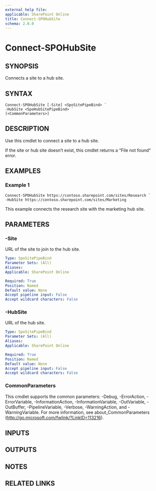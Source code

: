 ```yaml
---
external help file: 
applicable: SharePoint Online
title: Connect-SPOHubSite
schema: 2.0.0
---
```


# Connect-SPOHubSite

## SYNOPSIS
Connects a site to a hub site.

## SYNTAX

```
Connect-SPOHubSite [-Site] <SpoSitePipeBind> `
-HubSite <SpoHubSitePipeBind> `
[<CommonParameters>]
```

## DESCRIPTION
Use this cmdlet to connect a site to a hub site.

If the site or hub site doesn’t exist, this cmdlet returns a “File not found” error.

## EXAMPLES

### Example 1

```
Connect-SPOHubSite https://contoso.sharepoint.com/sites/Research `
-HubSite https://contoso.sharepoint.com/sites/Marketing 
```

This example connects the research site with the marketing hub site.

## PARAMETERS

### -Site

URL of the site to join to the hub site.

```yaml
Type: SpoSitePipeBind
Parameter Sets: (All)
Aliases: 
Applicable: SharePoint Online

Required: True
Position: Named
Default value: None
Accept pipeline input: False
Accept wildcard characters: False
```

### -HubSite

URL of the hub site.

```yaml
Type: SpoSitePipeBind
Parameter Sets: (All)
Aliases: 
Applicable: SharePoint Online

Required: True
Position: Named
Default value: None
Accept pipeline input: False
Accept wildcard characters: False
```

### CommonParameters
This cmdlet supports the common parameters: -Debug, -ErrorAction, -ErrorVariable, -InformationAction, -InformationVariable, -OutVariable, -OutBuffer, -PipelineVariable, -Verbose, -WarningAction, and -WarningVariable. For more information, see about_CommonParameters (http://go.microsoft.com/fwlink/?LinkID=113216).

## INPUTS

## OUTPUTS

## NOTES

## RELATED LINKS
